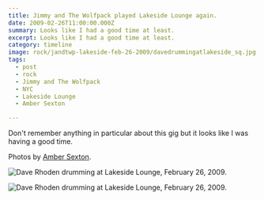 ```yaml
---
title: Jimmy and The Wolfpack played Lakeside Lounge again.
date: 2009-02-26T11:00:00.000Z
summary: Looks like I had a good time at least.
excerpt: Looks like I had a good time at least.
category: timeline
image: rock/jandtwp-lakeside-feb-26-2009/davedrummingatlakeside_sq.jpg
tags:
  - post 
  - rock
  - Jimmy and The Wolfpack
  - NYC
  - Lakeside Lounge
  - Amber Sexton

---
```


Don't remember anything in particular about this gig but it looks like I was having a good time.

Photos by <a href="https://ambersexton.com" target="_blank">Amber Sexton</a>.

![Dave Rhoden drumming at Lakeside Lounge, February 26, 2009.](/static/img/rock/jandtwp-lakeside-feb-26-2009/davedrummingatlakeside_sq.jpg "Dave Rhoden drumming at Lakeside Lounge, February 26, 2009.")

![Dave Rhoden drumming at Lakeside Lounge, February 26, 2009.](/static/img/rock/jandtwp-lakeside-feb-26-2009/david-drumming-at-lakeside-3-feb-26-2009.jpg "Dave Rhoden drumming at Lakeside Lounge, February 26, 2009.")
